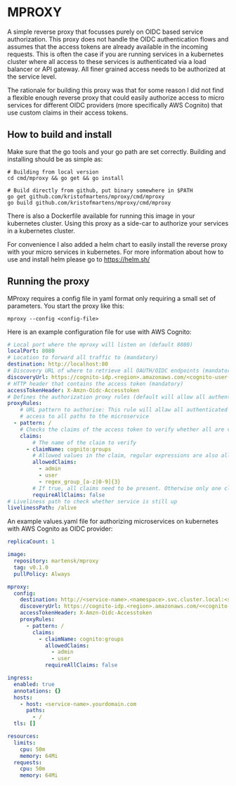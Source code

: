 # MPROXY
A simple reverse proxy that focusses purely on OIDC based service authorization. This proxy does not handle the OIDC 
authentication flows and assumes that the access tokens are already available in the incoming requests. This is often
the case if you are running services in a kubernetes cluster where all access to these services is authenticated via a 
load balancer or API gateway. All finer grained access needs to be authorized at the service level.

The rationale for building this proxy was that for some reason I did not find a flexible enough reverse proxy that 
could easily authorize access to micro services for different OIDC providers (more specifically AWS Cognito) that 
use custom claims in their access tokens.

## How to build and install
Make sure that the go tools and your go path are set correctly. Building and installing should be as simple as:
```shell script
# Building from local version
cd cmd/mproxy && go get && go install

# Build directly from github, put binary somewhere in $PATH
go get github.com/kristofmartens/mproxy/cmd/mproxy
go build github.com/kristofmartens/mproxy/cmd/mproxy
```
There is also a Dockerfile available for running this image in your kubernetes cluster. Using this proxy as a side-car
to authorize your services in a kubernetes cluster.

For convenience I also added a helm chart to easily install the reverse proxy with your micro services in kubernetes.
For more information about how to use and install helm please go to https://helm.sh/

## Running the proxy
MProxy requires a config file in yaml format only requiring a small set of parameters. You start the proxy like this:
```shell script
mproxy --config <config-file>
```
Here is an example configuration file for use with AWS Cognito:
```yaml
# Local port where the mproxy will listen on (default 8080)
localPort: 8080
# Location to forward all traffic to (mandatory)
destination: http://localhost:80
# Discovery URL of where to retrieve all OAUTH/OIDC endpoints (mandatory)
discoveryUrl: https://cognito-idp.<region>.amazonaws.com/<cognito-user-pool-id>
# HTTP header that contains the access token (mandatory)
accessTokenHeader: X-Amzn-Oidc-Accesstoken
# Defines the authorization proxy rules (default will allow all authenticated traffic)
proxyRules:
    # URL pattern to authorise: This rule will allaw all authenticated users that are in the cognito group admin OR user 
    # access to all paths to the microservice 
  - pattern: /
    # Checks the claims of the access token to verify whether all are valid
    claims:
        # The name of the claim to verify
      - claimName: cognito:groups
        # Allowed values in the claim, regular expressions are also allowed!
        allowedClaims:
          - admin
          - user
          - regex_group_[a-z|0-9]{3}
        # If true, all claims need to be present. Otherwise only one claim is required
        requireAllClaims: false
# Liveliness path to check whether service is still up
livelinessPath: /alive
```

An example values.yaml file for authorizing microservices on kubernetes with AWS Cognito as OIDC provider:
```yaml
replicaCount: 1

image:
  repository: martensk/mproxy
  tag: v0.1.0
  pullPolicy: Always

mproxy:
  config:
    destination: http://<service-name>.<namespace>.svc.cluster.local:<service-port>
    discoveryUrl: https://cognito-idp.<region>.amazonaws.com/<<cognito-user-pool-id>>
    accessTokenHeader: X-Amzn-Oidc-Accesstoken
    proxyRules:
      - pattern: /
        claims:
          - claimName: cognito:groups
            allowedClaims:
              - admin
              - user
            requireAllClaims: false

ingress:
  enabled: true
  annotations: {}
  hosts:
    - host: <service-name>.yourdomain.com
      paths:
        - /
  tls: []

resources:
  limits:
    cpu: 50m
    memory: 64Mi
  requests:
    cpu: 50m
    memory: 64Mi
```
